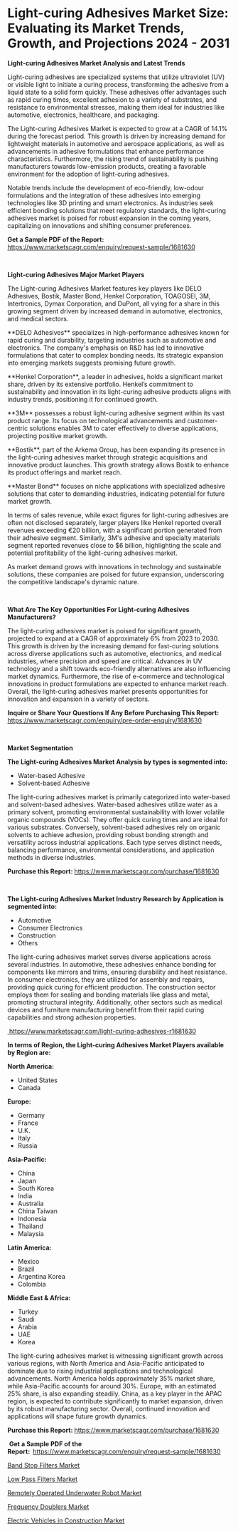 <p><h1>Light-curing Adhesives Market Size: Evaluating its Market Trends, Growth, and Projections 2024 - 2031</h1></p><p><strong>Light-curing Adhesives Market Analysis and Latest Trends</strong></p>
<p><p>Light-curing adhesives are specialized systems that utilize ultraviolet (UV) or visible light to initiate a curing process, transforming the adhesive from a liquid state to a solid form quickly. These adhesives offer advantages such as rapid curing times, excellent adhesion to a variety of substrates, and resistance to environmental stresses, making them ideal for industries like automotive, electronics, healthcare, and packaging.</p><p>The Light-curing Adhesives Market is expected to grow at a CAGR of 14.1% during the forecast period. This growth is driven by increasing demand for lightweight materials in automotive and aerospace applications, as well as advancements in adhesive formulations that enhance performance characteristics. Furthermore, the rising trend of sustainability is pushing manufacturers towards low-emission products, creating a favorable environment for the adoption of light-curing adhesives. </p><p>Notable trends include the development of eco-friendly, low-odour formulations and the integration of these adhesives into emerging technologies like 3D printing and smart electronics. As industries seek efficient bonding solutions that meet regulatory standards, the light-curing adhesives market is poised for robust expansion in the coming years, capitalizing on innovations and shifting consumer preferences.</p></p>
<p><strong>Get a Sample PDF of the Report:&nbsp;</strong> <a href="https://www.marketscagr.com/enquiry/request-sample/1681630?utm_campaign=1126&utm_medium=2&utm_source=Github&utm_content=ia&utm_term=01102024&utm_id=light-curing-adhesives">https://www.marketscagr.com/enquiry/request-sample/1681630</a></p>
<p>&nbsp;</p>
<p><strong>Light-curing Adhesives Major Market Players</strong></p>
<p><p>The Light-curing Adhesives Market features key players like DELO Adhesives, Bostik, Master Bond, Henkel Corporation, TOAGOSEI, 3M, Intertronics, Dymax Corporation, and DuPont, all vying for a share in this growing segment driven by increased demand in automotive, electronics, and medical sectors.</p><p>**DELO Adhesives** specializes in high-performance adhesives known for rapid curing and durability, targeting industries such as automotive and electronics. The company's emphasis on R&D has led to innovative formulations that cater to complex bonding needs. Its strategic expansion into emerging markets suggests promising future growth.</p><p>**Henkel Corporation**, a leader in adhesives, holds a significant market share, driven by its extensive portfolio. Henkel’s commitment to sustainability and innovation in its light-curing adhesive products aligns with industry trends, positioning it for continued growth.</p><p>**3M** possesses a robust light-curing adhesive segment within its vast product range. Its focus on technological advancements and customer-centric solutions enables 3M to cater effectively to diverse applications, projecting positive market growth.</p><p>**Bostik**, part of the Arkema Group, has been expanding its presence in the light-curing adhesives market through strategic acquisitions and innovative product launches. This growth strategy allows Bostik to enhance its product offerings and market reach.</p><p>**Master Bond** focuses on niche applications with specialized adhesive solutions that cater to demanding industries, indicating potential for future market growth.</p><p>In terms of sales revenue, while exact figures for light-curing adhesives are often not disclosed separately, larger players like Henkel reported overall revenues exceeding €20 billion, with a significant portion generated from their adhesive segment. Similarly, 3M's adhesive and specialty materials segment reported revenues close to $6 billion, highlighting the scale and potential profitability of the light-curing adhesives market. </p><p>As market demand grows with innovations in technology and sustainable solutions, these companies are poised for future expansion, underscoring the competitive landscape's dynamic nature.</p></p>
<p>&nbsp;</p>
<p><strong>What Are The Key Opportunities For Light-curing Adhesives Manufacturers?</strong></p>
<p><p>The light-curing adhesives market is poised for significant growth, projected to expand at a CAGR of approximately 6% from 2023 to 2030. This growth is driven by the increasing demand for fast-curing solutions across diverse applications such as automotive, electronics, and medical industries, where precision and speed are critical. Advances in UV technology and a shift towards eco-friendly alternatives are also influencing market dynamics. Furthermore, the rise of e-commerce and technological innovations in product formulations are expected to enhance market reach. Overall, the light-curing adhesives market presents opportunities for innovation and expansion in a variety of sectors.</p></p>
<p><strong>Inquire or Share Your Questions If Any Before Purchasing This Report:</strong> <a href="https://www.marketscagr.com/enquiry/pre-order-enquiry/1681630?utm_campaign=1126&utm_medium=2&utm_source=Github&utm_content=ia&utm_term=01102024&utm_id=light-curing-adhesives">https://www.marketscagr.com/enquiry/pre-order-enquiry/1681630</a></p>
<p>&nbsp;</p>
<p><strong>Market Segmentation</strong></p>
<p><strong>The Light-curing Adhesives Market Analysis by types is segmented into:</strong></p>
<p><ul><li>Water-based Adhesive</li><li>Solvent-based Adhesive</li></ul></p>
<p><p>The light-curing adhesives market is primarily categorized into water-based and solvent-based adhesives. Water-based adhesives utilize water as a primary solvent, promoting environmental sustainability with lower volatile organic compounds (VOCs). They offer quick curing times and are ideal for various substrates. Conversely, solvent-based adhesives rely on organic solvents to achieve adhesion, providing robust bonding strength and versatility across industrial applications. Each type serves distinct needs, balancing performance, environmental considerations, and application methods in diverse industries.</p></p>
<p><strong>Purchase this Report:&nbsp;</strong><a href="https://www.marketscagr.com/purchase/1681630?utm_campaign=1126&utm_medium=2&utm_source=Github&utm_content=ia&utm_term=01102024&utm_id=light-curing-adhesives">https://www.marketscagr.com/purchase/1681630</a></p>
<p>&nbsp;</p>
<p><strong>The Light-curing Adhesives Market Industry Research by Application is segmented into:</strong></p>
<p><ul><li>Automotive</li><li>Consumer Electronics</li><li>Construction</li><li>Others</li></ul></p>
<p><p>The light-curing adhesives market serves diverse applications across several industries. In automotive, these adhesives enhance bonding for components like mirrors and trims, ensuring durability and heat resistance. In consumer electronics, they are utilized for assembly and repairs, providing quick curing for efficient production. The construction sector employs them for sealing and bonding materials like glass and metal, promoting structural integrity. Additionally, other sectors such as medical devices and furniture manufacturing benefit from their rapid curing capabilities and strong adhesion properties.</p></p>
<p><a href="https://www.marketscagr.com/light-curing-adhesives-r1681630?utm_campaign=1126&utm_medium=2&utm_source=Github&utm_content=ia&utm_term=01102024&utm_id=light-curing-adhesives">&nbsp;https://www.marketscagr.com/light-curing-adhesives-r1681630</a></p>
<p><strong>In terms of Region, the Light-curing Adhesives Market Players available by Region are:</strong></p>
<p>
    <p> <strong> North America: </strong>
        <ul>
            <li>United States</li>
            <li>Canada</li>
        </ul>
        </p> 
    <p> <strong> Europe: </strong>
        <ul>
            <li>Germany</li>
            <li>France</li>
            <li>U.K.</li>
            <li>Italy</li>
            <li>Russia</li>
        </ul>
        </p> 
    <p> <strong> Asia-Pacific: </strong>
        <ul>
            <li>China</li>
            <li>Japan</li>
            <li>South Korea</li>
            <li>India</li>
            <li>Australia</li>
            <li>China Taiwan</li>
            <li>Indonesia</li>
            <li>Thailand</li>
            <li>Malaysia</li>
        </ul>
        </p> 
    <p> <strong> Latin America: </strong>
        <ul>
            <li>Mexico</li>
            <li>Brazil</li>
            <li>Argentina Korea</li>
            <li>Colombia</li>
        </ul>
        </p> 
    <p> <strong> Middle East & Africa: </strong>
        <ul>
            <li>Turkey</li>
            <li>Saudi</li>
            <li>Arabia</li>
            <li>UAE</li>
            <li>Korea</li>
        </ul>
    </p>
    </p>
<p><p>The light-curing adhesives market is witnessing significant growth across various regions, with North America and Asia-Pacific anticipated to dominate due to rising industrial applications and technological advancements. North America holds approximately 35% market share, while Asia-Pacific accounts for around 30%. Europe, with an estimated 25% share, is also expanding steadily. China, as a key player in the APAC region, is expected to contribute significantly to market expansion, driven by its robust manufacturing sector. Overall, continued innovation and applications will shape future growth dynamics.</p></p>
<p><strong>Purchase this Report: </strong><a href="https://www.marketscagr.com/purchase/1681630?utm_campaign=1126&utm_medium=2&utm_source=Github&utm_content=ia&utm_term=01102024&utm_id=light-curing-adhesives">https://www.marketscagr.com/purchase/1681630</a></p>
<p>&nbsp;<strong>Get a Sample PDF of the Report:&nbsp;&nbsp;</strong><a href="https://www.marketscagr.com/enquiry/request-sample/1681630?utm_campaign=1126&utm_medium=2&utm_source=Github&utm_content=ia&utm_term=01102024&utm_id=light-curing-adhesives">https://www.marketscagr.com/enquiry/request-sample/1681630</a></p>
<p><strong></strong></p>
<p><p><a href="https://www.linkedin.com/pulse/market-trends-global-band-stop-filters-forecast-analysis-a99he?utm_campaign=1126&utm_medium=2&utm_source=Github&utm_content=ia&utm_term=01102024&utm_id=light-curing-adhesives">Band Stop Filters Market</a></p><p><a href="https://www.linkedin.com/pulse/deep-dive-low-pass-filters-market-itstrends-segmentation-zpe7e?utm_campaign=1126&utm_medium=2&utm_source=Github&utm_content=ia&utm_term=01102024&utm_id=light-curing-adhesives">Low Pass Filters Market</a></p><p><a href="https://issuu.com/reportprime-2/docs/remotely-operated-underwater-robot-_5a4c7d8dc39b0b?utm_campaign=1126&utm_medium=2&utm_source=Github&utm_content=ia&utm_term=01102024&utm_id=light-curing-adhesives">Remotely Operated Underwater Robot Market</a></p><p><a href="https://www.linkedin.com/pulse/global-frequency-doublers-industry-research-report-competitive-pjwfe?utm_campaign=1126&utm_medium=2&utm_source=Github&utm_content=ia&utm_term=01102024&utm_id=light-curing-adhesives">Frequency Doublers Market</a></p><p><a href="https://issuu.com/reportprime-2/docs/electric-vehicles-in-construction-m_6f005682d84bc7?utm_campaign=1126&utm_medium=2&utm_source=Github&utm_content=ia&utm_term=01102024&utm_id=light-curing-adhesives">Electric Vehicles in Construction Market</a></p></p>